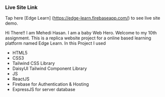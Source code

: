 ### Live Site Link
Tap here [Edge Learn] (https://edge-learn.firebaseapp.com/) to see live site demo.

Hi There!!
I am Mehedi Hasan. I am a baby Web Hero.  Welcome to my 10th assignment.
This is a replica website project for a online based learning platform named Edge Learn.
In this Project I used 
* HTML5
* CSS3
* Tailwind CSS Library
* DaisyUI Tailwind Component Library
* JS
* ReactJS
* Firebase for Authentication & Hosting
* ExpressJS for server database